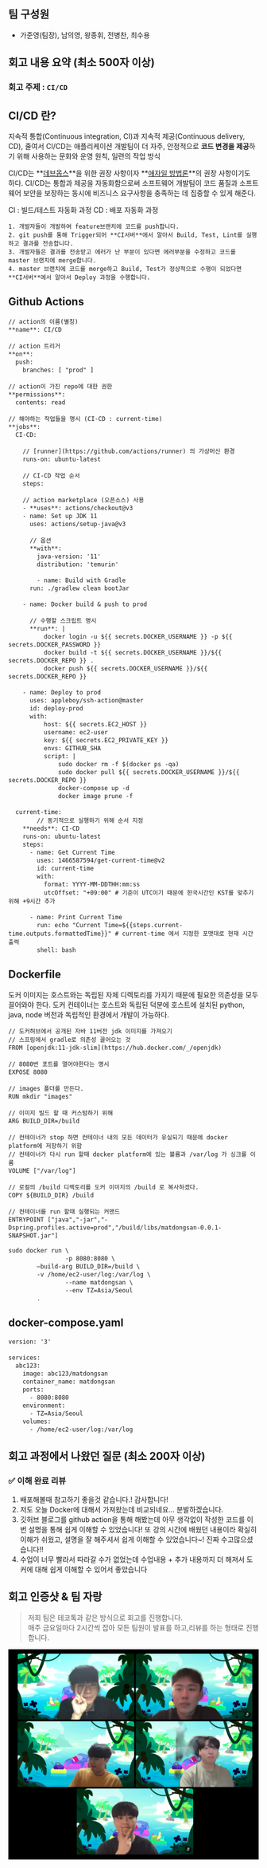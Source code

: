 ## 팀 구성원
- 가준영(팀장), 남의영, 왕종휘, 전병찬, 최수용
## 회고 내용 요약 (최소 500자 이상)

### 회고 주제 : `CI/CD`
## CI/CD 란?

지속적 통합(Continuous integration, CI)과 지속적 제공(Continuous delivery, CD), 줄여서 CI/CD는 애플리케이션 개발팀이 더 자주, 안정적으로 **코드 변경을 제공**하기 위해 사용하는 문화와 운영 원칙, 일련의 작업 방식

CI/CD는 **[데브옵스](https://aws.amazon.com/ko/devops/what-is-devops/)**을 위한 권장 사항이자 **[애자일 방법론](https://www.redhat.com/ko/devops/what-is-agile-methodology)**의 권장 사항이기도 하다. CI/CD는 통합과 제공을 자동화함으로써 소프트웨어 개발팀이 코드 품질과 소프트웨어 보안을 보장하는 동시에 비즈니스 요구사항을 충족하는 데 집중할 수 있게 해준다.

CI : 빌드/테스트 자동화 과정
CD : 배포 자동화 과정

```
1. 개발자들이 개발하여 feature브랜치에 코드를 push합니다.
2. git push를 통해 Trigger되어 **CI서버**에서 알아서 Build, Test, Lint를 실행하고 결과를 전송합니다.
3. 개발자들은 결과를 전송받고 에러가 난 부분이 있다면 에러부분을 수정하고 코드를 master 브랜치에 merge합니다.
4. master 브랜치에 코드를 merge하고 Build, Test가 정상적으로 수행이 되었다면 **CI서버**에서 알아서 Deploy 과정을 수행합니다.
```

## Github Actions

```
// action의 이름(별칭)
**name**: CI/CD

// action 트리거
**on**:
  push:
    branches: [ "prod" ]

// action이 가진 repo에 대한 권한
**permissions**:
  contents: read

// 해야하는 작업들을 명시 (CI-CD : current-time)
**jobs**:
  CI-CD:
	
	// [runner](https://github.com/actions/runner) 의 가상머신 환경 
    runs-on: ubuntu-latest

	// CI-CD 작업 순서
    steps:

	// action marketplace (오픈소스) 사용
    - **uses**: actions/checkout@v3
    - name: Set up JDK 11
      uses: actions/setup-java@v3
			
	  // 옵션
      **with**:
        java-version: '11'
        distribution: 'temurin'

		- name: Build with Gradle
      run: ./gradlew clean bootJar
  
    - name: Docker build & push to prod

	  // 수행할 스크립트 명시
      **run**: |
          docker login -u ${{ secrets.DOCKER_USERNAME }} -p ${{ secrets.DOCKER_PASSWORD }}
          docker build -t ${{ secrets.DOCKER_USERNAME }}/${{ secrets.DOCKER_REPO }} .
          docker push ${{ secrets.DOCKER_USERNAME }}/${{ secrets.DOCKER_REPO }}
    
    - name: Deploy to prod
      uses: appleboy/ssh-action@master
      id: deploy-prod
      with:
          host: ${{ secrets.EC2_HOST }}
          username: ec2-user
          key: ${{ secrets.EC2_PRIVATE_KEY }}
          envs: GITHUB_SHA
          script: |
              sudo docker rm -f $(docker ps -qa)
              sudo docker pull ${{ secrets.DOCKER_USERNAME }}/${{ secrets.DOCKER_REPO }}
              docker-compose up -d
              docker image prune -f
        
  current-time:
		// 동기적으로 실행하기 위해 순서 지정
    **needs**: CI-CD
    runs-on: ubuntu-latest
    steps:
      - name: Get Current Time
        uses: 1466587594/get-current-time@v2
        id: current-time
        with:
          format: YYYY-MM-DDTHH:mm:ss
          utcOffset: "+09:00" # 기준이 UTC이기 때문에 한국시간인 KST를 맞추기 위해 +9시간 추가

      - name: Print Current Time
        run: echo "Current Time=${{steps.current-time.outputs.formattedTime}}" # current-time 에서 지정한 포맷대로 현재 시간 출력
        shell: bash
```

## Dockerfile

도커 이미지는 호스트와는 독립된 자체 디렉토리를 가지기 때문에 필요한 의존성을 모두 끌어와야 한다.
도커 컨테이너는 호스트와 독립된 덕분에 호스트에 설치된 python, java, node 버전과 독립적인 환경에서 개발이 가능하다.

```
// 도커허브에서 공개된 자바 11버전 jdk 이미지를 가져오기
// 스프링에서 gradle로 의존성 끌어오는 것
FROM [openjdk:11-jdk-slim](https://hub.docker.com/_/openjdk)

// 8080번 포트를 열어야한다는 명시
EXPOSE 8080

// images 폴더를 만든다.
RUN mkdir "images"

// 이미지 빌드 할 때 커스텀하기 위해
ARG BUILD_DIR=/build

// 컨테이너가 stop 하면 컨테이너 내의 모든 데이터가 유실되기 때문에 docker platform에 저장하기 위함
// 컨테이너가 다시 run 할때 docker platform에 있는 볼륨과 /var/log 가 싱크를 이룸
VOLUME ["/var/log"]

// 로컬의 /build 디렉토리를 도커 이미지의 /build 로 복사하겠다.
COPY ${BUILD_DIR} /build

// 컨테이너를 run 할때 실행되는 커맨드
ENTRYPOINT ["java","-jar","-Dspring.profiles.active=prod","/build/libs/matdongsan-0.0.1-SNAPSHOT.jar"]
```

```
sudo docker run \
				-p 8080:8080 \
        —build-arg BUILD_DIR=/build \
        -v /home/ec2-user/log:/var/log \
				--name matdongsan \
				--env TZ=Asia/Seoul
        .
```

## docker-compose.yaml

```
version: '3'

services:
  abc123:
    image: abc123/matdongsan
    container_name: matdongsan
    ports:
      - 8080:8080
    environment:
      - TZ=Asia/Seoul
    volumes:
      - /home/ec2-user/log:/var/log
```


## 회고 과정에서 나왔던 질문 (최소 200자 이상)

### ✅ 이해 완료 리뷰
1. 배포해볼때 참고하기 좋을것 같습니다.! 감사합니다!
2. 저도 오늘 Docker에 대해서 가져왔는데 비교되네요… 분발하겠습니다.
3. 깃허브 블로그를 github action을 통해 해봤는데 아무 생각없이 작성한 코드를 이번 설명을 통해 쉽게 이해할 수 있었습니다! 또 강의 시간에 배웠던 내용이라 확실히 이해가 쉬웠고, 설명을 잘 해주셔서 쉽게 이해할 수 있었습니다~! 진짜 수고많으셨습니다!!
4. 수업이 너무 빨라서 따라갈 수가 없었는데 수업내용 + 추가 내용까지 더 해져서 도커에 대해 쉽게 이해할 수 있어서 좋았습니다

## 회고 인증샷 & 팀 자랑
> 저희 팀은 테코톡과 같은 방식으로 회고를 진행합니다.<br>
> 매주 금요일마다 2시간씩 잡아 모든 팀원이 발표를 하고,리뷰를 하는 형태로 진행합니다.<br>

![](./img/6th_picture.png)